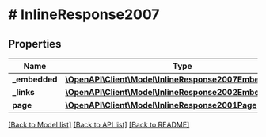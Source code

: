 # # InlineResponse2007

## Properties

Name | Type | Description | Notes
------------ | ------------- | ------------- | -------------
**_embedded** | [**\OpenAPI\Client\Model\InlineResponse2007Embedded**](InlineResponse2007Embedded.md) |  | [optional] 
**_links** | [**\OpenAPI\Client\Model\InlineResponse2002EmbeddedLinks**](InlineResponse2002EmbeddedLinks.md) |  | 
**page** | [**\OpenAPI\Client\Model\InlineResponse2001Page**](InlineResponse2001Page.md) |  | 

[[Back to Model list]](../../README.md#documentation-for-models) [[Back to API list]](../../README.md#documentation-for-api-endpoints) [[Back to README]](../../README.md)


